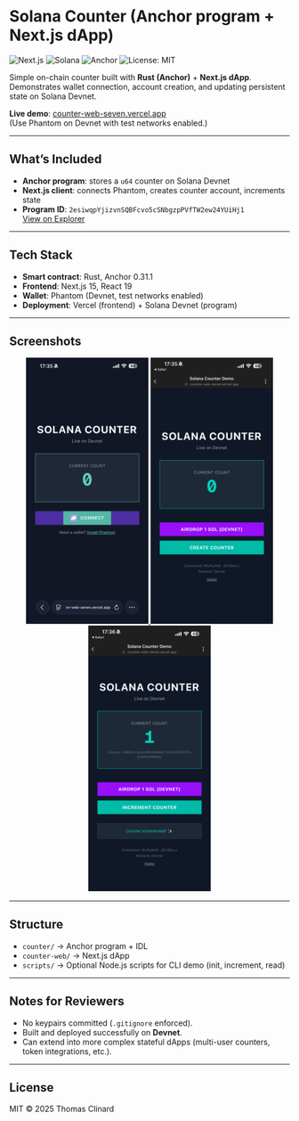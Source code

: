 # Solana Counter (Anchor program + Next.js dApp)

![Next.js](https://img.shields.io/badge/Next.js-15-black)
![Solana](https://img.shields.io/badge/Solana-Devnet-5BCE80)
![Anchor](https://img.shields.io/badge/Anchor-0.31.1-purple)
![License: MIT](https://img.shields.io/badge/License-MIT-yellow.svg)

Simple on-chain counter built with **Rust (Anchor)** + **Next.js dApp**.  
Demonstrates wallet connection, account creation, and updating persistent state on Solana Devnet.  

**Live demo**: [counter-web-seven.vercel.app](https://counter-web-seven.vercel.app/)  
(Use Phantom on Devnet with test networks enabled.)

---

## What’s Included
- **Anchor program**: stores a `u64` counter on Solana Devnet
- **Next.js client**: connects Phantom, creates counter account, increments state
- **Program ID**: `2esiwqpYjizvnSQBFcvo5cSNbgzpPVfTW2ew24YUiHj1`  
  [View on Explorer](https://explorer.solana.com/address/2esiwqpYjizvnSQBFcvo5cSNbgzpPVfTW2ew24YUiHj1?cluster=devnet)

---

## Tech Stack
- **Smart contract**: Rust, Anchor 0.31.1
- **Frontend**: Next.js 15, React 19
- **Wallet**: Phantom (Devnet, test networks enabled)
- **Deployment**: Vercel (frontend) + Solana Devnet (program)

---

## Screenshots

<div align="center">
  <a href="./screenshots/connect.png">
    <img src="./screenshots/connect.png" alt="Connect wallet screen" width="220" />
  </a>
  <a href="./screenshots/create.png">
    <img src="./screenshots/create.png" alt="Create counter screen" width="220" />
  </a>
  <a href="./screenshots/increment.png">
    <img src="./screenshots/increment.png" alt="Increment counter screen" width="220" />
  </a>
</div>

---

## Structure
- `counter/` → Anchor program + IDL
- `counter-web/` → Next.js dApp
- `scripts/` → Optional Node.js scripts for CLI demo (init, increment, read)

---

## Notes for Reviewers
- No keypairs committed (`.gitignore` enforced).
- Built and deployed successfully on **Devnet**.
- Can extend into more complex stateful dApps (multi-user counters, token integrations, etc.).

---

## License
MIT © 2025 Thomas Clinard
